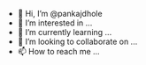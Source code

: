 - 👋 Hi, I’m @pankajdhole
- 👀 I’m interested in ...
- 🌱 I’m currently learning ...
- 💞️ I’m looking to collaborate on ...
- 📫 How to reach me ...

<!---
pankajdhole/pankajdhole is a ✨ special ✨ repository because its `README.md` (this file) appears on your GitHub profile.
You can click the Preview link to take a look at your changes.
--->
